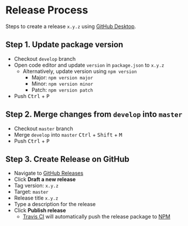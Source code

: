 # Release Process

Steps to create a release `x.y.z` using [GitHub Desktop](https://desktop.github.com/).

## Step 1. Update package version

- Checkout `develop` branch
- Open code editor and update `version` in `package.json` to `x.y.z`
  - Alternatively, update version using `npm version`
    - Major: `npm version major`
    - Minor: `npm version minor`
    - Patch: `npm version patch`
- Push <kbd>Ctrl</kbd> + <kbd>P</kbd>

## Step 2. Merge changes from `develop` into `master`

- Checkout `master` branch
- Merge `develop` into `master` <kbd>Ctrl</kbd> + <kbd>Shift</kbd> + <kbd>M</kbd>
- Push <kbd>Ctrl</kbd> + <kbd>P</kbd>

## Step 3. Create Release on GitHub

- Navigate to [GitHub Releases](https://github.com/chris-pilcher/nz-bank-account-info-international-money-transfer/releases)
- Click **Draft a new release**
- Tag version: `x.y.z`
- Target: `master`
- Release title `x.y.z`
- Type a description for the release
- Click **Publish release**
  - [Travis CI](https://travis-ci.org/chris-pilcher/nz-bank-account-info-international-money-transfer/) will automatically push the release package to [NPM](https://www.npmjs.com/package/nz-bank-account-info-international-money-transfer)
